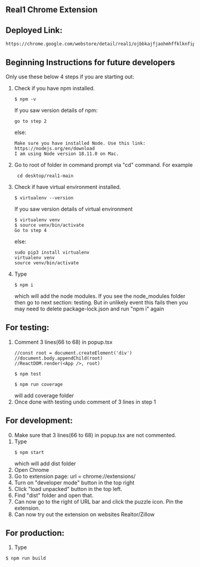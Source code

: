 ## Real1 Chrome Extension

## Deployed Link: 
```
https://chrome.google.com/webstore/detail/real1/ojbbkajfjaohmhffklknfipdhfenbkhe
```

## Beginning Instructions for future developers 

Only use these below 4 steps if you are starting out:
1. Check if you have npm installed. 
     ```
     $ npm -v 
     ```
     If you saw version details of npm:
     ```
     go to step 2
     ```
     else: 
     ```
     Make sure you have installed Node. Use this link:  https://nodejs.org/en/download
     I am using Node version 18.11.0 on Mac.
     ```
2. Go to root of folder in command prompt via "cd" command. For example
    ```
     cd desktop/real1-main
     ```
3. Check if have virtual environment installed.

     ```
     $ virtualenv --version 
     ```
     If you saw version details of virtual environment
     ```
     $ virtualenv venv
     $ source venv/bin/activate
     Go to step 4
     ```
     else: 
     ```
     sudo pip3 install virtualenv
     virtualenv venv
     source venv/bin/activate
     ```

4. Type 
   ```
   $ npm i 
    ```
   which will add the node modules. If you see the node_modules folder then go to next section: testing. But in unlikely event this fails then you may need to delete package-lock.json and run "npm i" again



## For testing:
1. Comment 3 lines(66 to 68) in popup.tsx
    ```
    //const root = document.createElement('div')
    //document.body.appendChild(root)
    //ReactDOM.render(<App />, root)
    ```
    ```
    $ npm test
    ```
    ```
    $ npm run coverage
    ```
    will add coverage folder
2. Once done with testing undo comment of 3 lines in step 1 


## For development:
0. Make sure that 3 lines(66 to 68) in popup.tsx are not commented.
1.  Type
    ```
    $ npm start
    ```
    which will add dist folder
2. Open Chrome
3. Go to extension page: url = chrome://extensions/ 
4. Turn on "developer mode" button in the top right
4. Click "load unpacked" button in the top left.
5. Find "dist" folder and open that.
6. Can now go to the right of URL bar and click the puzzle icon. Pin the extension. 
7. Can now try out the extension on websites Realtor/Zillow 

## For production:
1. Type
  ```
  $ npm run build
  ```
